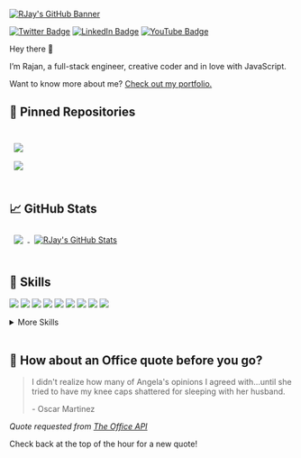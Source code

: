 [![RJay's GitHub Banner](./assets/GitHubHeader.png)](http://rjaysharma.com)

<!-- [![Visits Badge](https://badges.pufler.dev/visits/rajansharma3097/rajansharma3097)](https:rajansharma3097) -->
[![Twitter Badge](https://img.shields.io/badge/Twitter-Profile-informational?style=flat&logo=twitter&logoColor=white&color=1CA2F1)](https://twitter.com/RJaySharma30)
[![LinkedIn Badge](https://img.shields.io/badge/LinkedIn-Profile-informational?style=flat&logo=linkedin&logoColor=white&color=0D76A8)](https://www.linkedin.com/in/rajan-sharma-3097/)
[![YouTube Badge](https://img.shields.io/badge/YouTube-Profile-informational?style=flat&logo=youtube&logoColor=white&color=red)](https://www.youtube.com/channel/UCW_KiTZYDf8s_BNCEpqqlmA)
<!-- [![CodePen Badge](https://img.shields.io/badge/CodePen-Profile-informational?style=flat&logo=codepen&logoColor=white&color=black)](https://codepen.io/braydoncoyer) -->

Hey there 👋

I’m Rajan, a full-stack engineer, creative coder and in love with JavaScript. 

Want to know more about me? [Check out my portfolio.](https://rjaysharma.com/)

## 📌 Pinned Repositories

<br>

<a href="https://github.com/rajansharma3097/JavaScript-Course">
  <img align="center" style="margin:0.5rem" src="https://github-readme-stats.vercel.app/api/pin/?username=rajansharma3097&repo=JavaScript-Course&title_color=ffffff&text_color=c9cacc&icon_color=4AB197&bg_color=1A2B34&theme=onedark" />
</a>

<br>

<a href="https://github.com/rajansharma3097/ng-portfolio">
  <img align="center" style="margin:0.5rem" src="https://github-readme-stats.vercel.app/api/pin/?username=rajansharma3097&repo=ng-portfolio&title_color=ffffff&text_color=c9cacc&icon_color=4AB197&bg_color=1A2B34&theme=onedark" />
</a>

<br>
<br>

## &#x1f4c8; GitHub Stats

<a href="https://github.com/rajansharma3097">
  <img align="center" style="margin:0.5rem" src="https://github-readme-stats.vercel.app/api/top-langs/?username=rajansharma3097&hide=html,css&title_color=ffffff&text_color=c9cacc&icon_color=4AB197&bg_color=1A2B34&theme=onedark" />
</a>

<a href="https://github.com/rajansharma3097">
  <img align="center" style="margin:0.5rem" src="https://github-readme-stats.vercel.app/api?username=rajansharma3097&show_icons=true&line_height=27&count_private=true&title_color=ffffff&text_color=c9cacc&icon_color=4AB097&bg_color=1A2B34&theme=onedark" alt="RJay's GitHub Stats" />
</a>

<br>
<br>

## 💼 Skills

![](https://img.shields.io/badge/Code-JavaScript-informational?style=flat&logo=JavaScript&logoColor=white&color=4AB197)
![](https://img.shields.io/badge/Code-Angular-informational?style=flat&logo=angular&logoColor=white&color=4AB197)
![](https://img.shields.io/badge/Code-TypeScript-informational?style=flat&logo=TypeScript&logoColor=white&color=4AB197)
![](https://img.shields.io/badge/Code-PHP-informational?style=flat&logo=php&logoColor=white&color=4AB197)
![](https://img.shields.io/badge/Code-Ionic-informational?style=flat&logo=ionic&logoColor=white&color=4AB197)
![](https://img.shields.io/badge/Code-React-informational?style=flat&logo=react&logoColor=white&color=4AB197)
![](https://img.shields.io/badge/Code-NodeJS-informational?style=flat&logo=node.js&logoColor=white&color=4AB197)
![](https://img.shields.io/badge/Code-MySQL-informational?style=flat&logo=MySQL&logoColor=white&color=4AB197)
![](https://img.shields.io/badge/Code-MongoDB-informational?style=flat&logo=MongoDB&logoColor=white&color=4AB197)


<details>
<summary>More Skills</summary>
<br>

![](https://img.shields.io/badge/Style-CSS-informational?style=flat&logo=css3&logoColor=white&color=4AB197)
![](https://img.shields.io/badge/Style-Sass-informational?style=flat&logo=Sass&logoColor=white&color=4AB197)

<br>

![](https://img.shields.io/badge/Tools-NPM-informational?style=flat&logo=npm&logoColor=white&color=4AB197)
![](https://img.shields.io/badge/Tools-Postman-informational?style=flat&logo=Postman&logoColor=white&color=4AB197)
![](https://img.shields.io/badge/Tools-GitHub-informational?style=flat&logo=GitHub&logoColor=white&color=4AB197)
![](https://img.shields.io/badge/Tools-Jira-informational?style=flat&logo=Jira-Software&logoColor=white&color=4AB197)

</details>

<br>

## 📣 How about an Office quote before you go?

> I didn't realize how many of Angela's opinions I agreed with...until she tried to have my knee caps shattered for sleeping with her husband.
>
> <p>- Oscar Martinez</p>

_Quote requested from [The Office API](https://www.officeapi.dev/)_

Check back at the top of the hour for a new quote!

<br>
